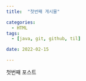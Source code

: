 ```yaml
---
title:  "첫번째 게시물" 

categories:
  - HTML
tags:
  - [java, git, github, til]

date: 2022-02-15

---
```



첫번째 포스트